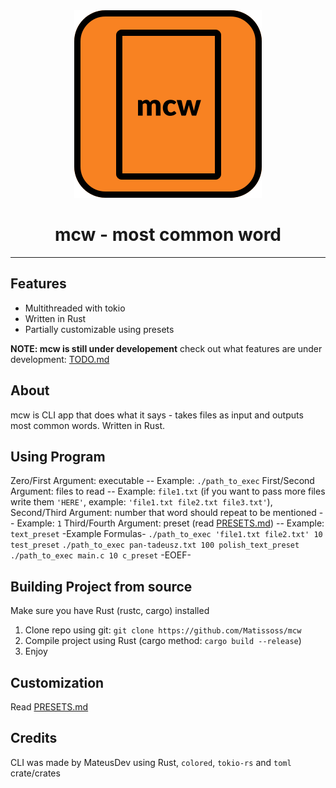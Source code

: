 <div align=center>
    <img src="logo.svg">
    <h1>mcw - most common word</h1>
</div>

---

## Features

- Multithreaded with tokio
- Written in Rust
- Partially customizable using presets


**NOTE: mcw is still under developement** check out what features are under development: 
[TODO.md](TODO.md)


## About

mcw is CLI app that does what it says - takes files as input and outputs most common words. Written in Rust.

## Using Program

Zero/First Argument: executable -- Example: `./path_to_exec`
First/Second Argument: files to read -- Example: `file1.txt` (if you want to pass more files write them `'HERE'`, example: `'file1.txt file2.txt file3.txt'`),
Second/Third Argument: number that word should repeat to be mentioned -- Example: `1`
Third/Fourth Argument: preset (read [PRESETS.md](PRESETS.md)) -- Example: `text_preset`
-Example Formulas-
`./path_to_exec 'file1.txt file2.txt' 10 test_preset`
`./path_to_exec pan-tadeusz.txt 100 polish_text_preset`
`./path_to_exec main.c 10 c_preset`
-EOEF-

## Building Project from source

Make sure you have Rust (rustc, cargo) installed

1. Clone repo using git: `git clone https://github.com/Matissoss/mcw`
2. Compile project using Rust (cargo method: `cargo build --release`)
3. Enjoy

## Customization

Read [PRESETS.md](PRESETS.md)

## Credits

CLI was made by MateusDev using Rust, `colored`, `tokio-rs` and `toml` crate/crates
